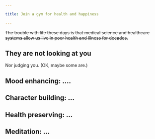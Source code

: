 ```yaml
---

title: Join a gym for health and happiness

---
```



<del>The trouble with life these days is that medical science and healthcare
systems allow us live in poor health and illness for decades.</del>

## They are not looking at you

Nor judging you. (OK, maybe some are.)

## Mood enhancing: ....


## Character building: ...


## Health preserving: ...


## Meditation: ...


